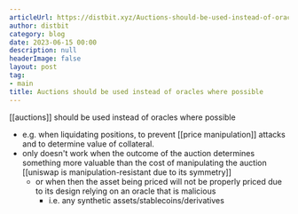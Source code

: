 ```yaml
---
articleUrl: https://distbit.xyz/Auctions-should-be-used-instead-of-oracles-where-possible
author: distbit
category: blog
date: 2023-06-15 00:00
description: null
headerImage: false
layout: post
tag:
- main
title: Auctions should be used instead of oracles where possible
---
```



[[auctions]] should be used instead of oracles where possible
- e.g. when liquidating positions, to prevent [[price manipulation]] attacks and to determine value of collateral.
- only doesn't work when the outcome of the auction determines something more valuable than the cost of manipulating the auction [[uniswap is manipulation-resistant due to its symmetry]]
	- or when then the asset being priced will not be properly priced due to its design relying on an oracle that is malicious
		- i.e. any synthetic assets/stablecoins/derivatives